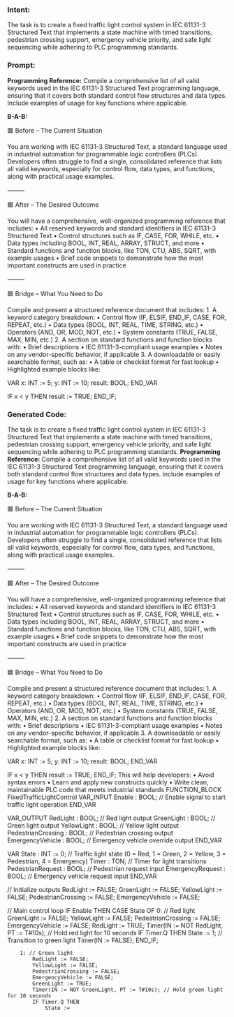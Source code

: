 ### Intent:
The task is to create a fixed traffic light control system in IEC 61131-3 Structured Text that implements a state machine with timed transitions, pedestrian crossing support, emergency vehicle priority, and safe light sequencing while adhering to PLC programming standards.

### Prompt:
**Programming Reference:**
Compile a comprehensive list of all valid keywords used in the IEC 61131-3 Structured Text programming language, ensuring that it covers both standard control flow structures and data types. Include examples of usage for key functions where applicable.

**B-A-B:**

🟥 Before – The Current Situation

You are working with IEC 61131-3 Structured Text, a standard language used in industrial automation for programmable logic controllers (PLCs). Developers often struggle to find a single, consolidated reference that lists all valid keywords, especially for control flow, data types, and functions, along with practical usage examples.

⸻

🟩 After – The Desired Outcome

You will have a comprehensive, well-organized programming reference that includes:
	•	All reserved keywords and standard identifiers in IEC 61131-3 Structured Text
	•	Control structures such as IF, CASE, FOR, WHILE, etc.
	•	Data types including BOOL, INT, REAL, ARRAY, STRUCT, and more
	•	Standard functions and function blocks, like TON, CTU, ABS, SQRT, with example usages
	•	Brief code snippets to demonstrate how the most important constructs are used in practice

⸻

🟦 Bridge – What You Need to Do

Compile and present a structured reference document that includes:
	1.	A keyword category breakdown:
	•	Control flow (IF, ELSIF, END_IF, CASE, FOR, REPEAT, etc.)
	•	Data types (BOOL, INT, REAL, TIME, STRING, etc.)
	•	Operators (AND, OR, MOD, NOT, etc.)
	•	System constants (TRUE, FALSE, MAX, MIN, etc.)
	2.	A section on standard functions and function blocks with:
	•	Brief descriptions
	•	IEC 61131-3-compliant usage examples
	•	Notes on any vendor-specific behavior, if applicable
	3.	A downloadable or easily searchable format, such as:
	•	A table or checklist format for fast lookup
	•	Highlighted example blocks like:

 VAR
  x: INT := 5;
  y: INT := 10;
  result: BOOL;
END_VAR

IF x < y THEN
  result := TRUE;
END_IF;

### Generated Code:
The task is to create a fixed traffic light control system in IEC 61131-3 Structured Text that implements a state machine with timed transitions, pedestrian crossing support, emergency vehicle priority, and safe light sequencing while adhering to PLC programming standards.
**Programming Reference:**
Compile a comprehensive list of all valid keywords used in the IEC 61131-3 Structured Text programming language, ensuring that it covers both standard control flow structures and data types. Include examples of usage for key functions where applicable.

**B-A-B:**

🟥 Before – The Current Situation

You are working with IEC 61131-3 Structured Text, a standard language used in industrial automation for programmable logic controllers (PLCs). Developers often struggle to find a single, consolidated reference that lists all valid keywords, especially for control flow, data types, and functions, along with practical usage examples.

⸻

🟩 After – The Desired Outcome

You will have a comprehensive, well-organized programming reference that includes:
	•	All reserved keywords and standard identifiers in IEC 61131-3 Structured Text
	•	Control structures such as IF, CASE, FOR, WHILE, etc.
	•	Data types including BOOL, INT, REAL, ARRAY, STRUCT, and more
	•	Standard functions and function blocks, like TON, CTU, ABS, SQRT, with example usages
	•	Brief code snippets to demonstrate how the most important constructs are used in practice

⸻

🟦 Bridge – What You Need to Do

Compile and present a structured reference document that includes:
	1.	A keyword category breakdown:
	•	Control flow (IF, ELSIF, END_IF, CASE, FOR, REPEAT, etc.)
	•	Data types (BOOL, INT, REAL, TIME, STRING, etc.)
	•	Operators (AND, OR, MOD, NOT, etc.)
	•	System constants (TRUE, FALSE, MAX, MIN, etc.)
	2.	A section on standard functions and function blocks with:
	•	Brief descriptions
	•	IEC 61131-3-compliant usage examples
	•	Notes on any vendor-specific behavior, if applicable
	3.	A downloadable or easily searchable format, such as:
	•	A table or checklist format for fast lookup
	•	Highlighted example blocks like:

 VAR
  x: INT := 5;
  y: INT := 10;
  result: BOOL;
END_VAR

IF x < y THEN
  result := TRUE;
END_IF;
This will help developers:
	•	Avoid syntax errors
	•	Learn and apply new constructs quickly
	•	Write clean, maintainable PLC code that meets industrial standards
FUNCTION_BLOCK FixedTrafficLightControl
VAR_INPUT
    Enable : BOOL; // Enable signal to start traffic light operation
END_VAR

VAR_OUTPUT
    RedLight : BOOL; // Red light output
    GreenLight : BOOL; // Green light output
    YellowLight : BOOL; // Yellow light output
    PedestrianCrossing : BOOL; // Pedestrian crossing output
    EmergencyVehicle : BOOL; // Emergency vehicle override output
END_VAR

VAR
    State : INT := 0; // Traffic light state (0 = Red, 1 = Green, 2 = Yellow, 3 = Pedestrian, 4 = Emergency)
    Timer : TON; // Timer for light transitions
    PedestrianRequest : BOOL; // Pedestrian request input
    EmergencyRequest : BOOL; // Emergency vehicle request input
END_VAR

// Initialize outputs
RedLight := FALSE;
GreenLight := FALSE;
YellowLight := FALSE;
PedestrianCrossing := FALSE;
EmergencyVehicle := FALSE;

// Main control loop
IF Enable THEN
    CASE State OF
        0: // Red light
            GreenLight := FALSE;
            YellowLight := FALSE;
            PedestrianCrossing := FALSE;
            EmergencyVehicle := FALSE;
            RedLight := TRUE;
            Timer(IN := NOT RedLight, PT := T#10s); // Hold red light for 10 seconds
            IF Timer.Q THEN
                State := 1; // Transition to green light
                Timer(IN := FALSE);
            END_IF;

        1: // Green light
            RedLight := FALSE;
            YellowLight := FALSE;
            PedestrianCrossing := FALSE;
            EmergencyVehicle := FALSE;
            GreenLight := TRUE;
            Timer(IN := NOT GreenLight, PT := T#10s); // Hold green light for 10 seconds
            IF Timer.Q THEN
                State :=

